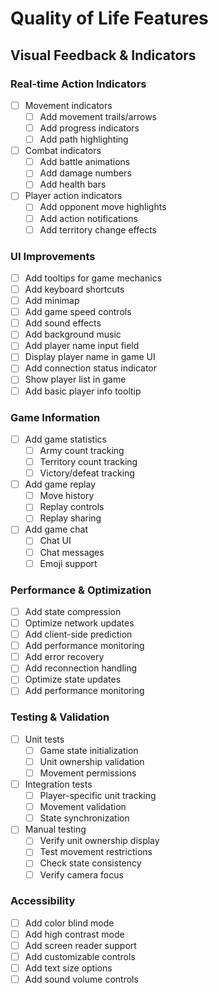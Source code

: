 # Quality of Life Features

## Visual Feedback & Indicators

### Real-time Action Indicators
- [ ] Movement indicators
  - [ ] Add movement trails/arrows
  - [ ] Add progress indicators
  - [ ] Add path highlighting
- [ ] Combat indicators
  - [ ] Add battle animations
  - [ ] Add damage numbers
  - [ ] Add health bars
- [ ] Player action indicators
  - [ ] Add opponent move highlights
  - [ ] Add action notifications
  - [ ] Add territory change effects

### UI Improvements
- [ ] Add tooltips for game mechanics
- [ ] Add keyboard shortcuts
- [ ] Add minimap
- [ ] Add game speed controls
- [ ] Add sound effects
- [ ] Add background music
- [ ] Add player name input field
- [ ] Display player name in game UI
- [ ] Add connection status indicator
- [ ] Show player list in game
- [ ] Add basic player info tooltip

### Game Information
- [ ] Add game statistics
  - [ ] Army count tracking
  - [ ] Territory count tracking
  - [ ] Victory/defeat tracking
- [ ] Add game replay
  - [ ] Move history
  - [ ] Replay controls
  - [ ] Replay sharing
- [ ] Add game chat
  - [ ] Chat UI
  - [ ] Chat messages
  - [ ] Emoji support

### Performance & Optimization
- [ ] Add state compression
- [ ] Optimize network updates
- [ ] Add client-side prediction
- [ ] Add performance monitoring
- [ ] Add error recovery
- [ ] Add reconnection handling
- [ ] Optimize state updates
- [ ] Add performance monitoring

### Testing & Validation
- [ ] Unit tests
  - [ ] Game state initialization
  - [ ] Unit ownership validation
  - [ ] Movement permissions
- [ ] Integration tests
  - [ ] Player-specific unit tracking
  - [ ] Movement validation
  - [ ] State synchronization
- [ ] Manual testing
  - [ ] Verify unit ownership display
  - [ ] Test movement restrictions
  - [ ] Check state consistency
  - [ ] Verify camera focus

### Accessibility
- [ ] Add color blind mode
- [ ] Add high contrast mode
- [ ] Add screen reader support
- [ ] Add customizable controls
- [ ] Add text size options
- [ ] Add sound volume controls 